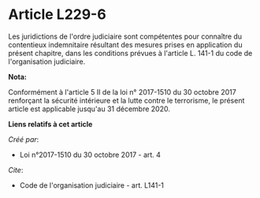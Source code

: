 # Article L229-6

Les juridictions de l'ordre judiciaire sont compétentes pour connaître du contentieux indemnitaire résultant des mesures
prises en application du présent chapitre, dans les conditions prévues à l'article L. 141-1 du code de l'organisation
judiciaire.

**Nota:**

Conformément à l'article 5 II de la loi n° 2017-1510 du 30 octobre 2017 renforçant la sécurité intérieure et la lutte contre
le terrorisme, le présent article est applicable jusqu'au 31 décembre 2020.

**Liens relatifs à cet article**

_Créé par_:

  - Loi n°2017-1510 du 30 octobre 2017 - art. 4

_Cite_:

  - Code de l'organisation judiciaire - art. L141-1
